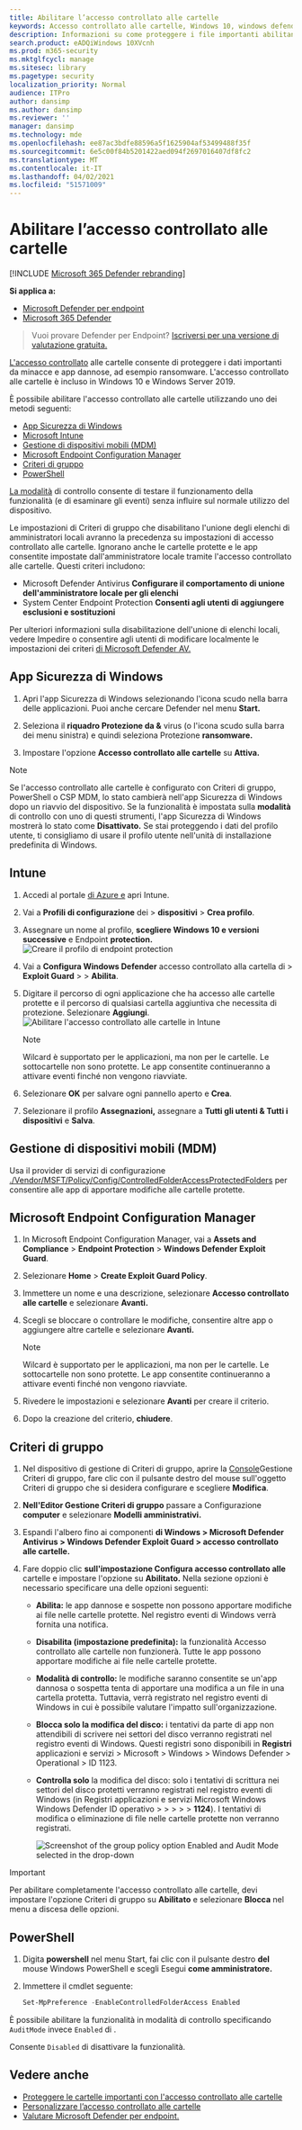 ```yaml
---
title: Abilitare l’accesso controllato alle cartelle
keywords: Accesso controllato alle cartelle, Windows 10, windows defender, ransomware, proteggere, file, cartelle, abilitare, attivare, usare
description: Informazioni su come proteggere i file importanti abilitando l'accesso controllato alle cartelle
search.product: eADQiWindows 10XVcnh
ms.prod: m365-security
ms.mktglfcycl: manage
ms.sitesec: library
ms.pagetype: security
localization_priority: Normal
audience: ITPro
author: dansimp
ms.author: dansimp
ms.reviewer: ''
manager: dansimp
ms.technology: mde
ms.openlocfilehash: ee87ac3bdfe88596a5f1625904af53499488f35f
ms.sourcegitcommit: 6e5c00f84b5201422aed094f2697016407df8fc2
ms.translationtype: MT
ms.contentlocale: it-IT
ms.lasthandoff: 04/02/2021
ms.locfileid: "51571009"
---
```

# <a name="enable-controlled-folder-access"></a>Abilitare l’accesso controllato alle cartelle

[!INCLUDE [Microsoft 365 Defender rebranding](../../includes/microsoft-defender.md)]

**Si applica a:**
- [Microsoft Defender per endpoint](https://go.microsoft.com/fwlink/p/?linkid=2154037)
- [Microsoft 365 Defender](https://go.microsoft.com/fwlink/?linkid=2118804)

>Vuoi provare Defender per Endpoint? [Iscriversi per una versione di valutazione gratuita.](https://www.microsoft.com/microsoft-365/windows/microsoft-defender-atp?ocid=docs-wdatp-assignaccess-abovefoldlink)

[L'accesso controllato](controlled-folders.md) alle cartelle consente di proteggere i dati importanti da minacce e app dannose, ad esempio ransomware. L'accesso controllato alle cartelle è incluso in Windows 10 e Windows Server 2019.

È possibile abilitare l'accesso controllato alle cartelle utilizzando uno dei metodi seguenti:

* [App Sicurezza di Windows](#windows-security-app)
* [Microsoft Intune](#intune)
* [Gestione di dispositivi mobili (MDM)](#mobile-device-management-mdm)
* [Microsoft Endpoint Configuration Manager](#microsoft-endpoint-configuration-manager)
* [Criteri di gruppo](#group-policy)
* [PowerShell](#powershell)

[La modalità](evaluate-controlled-folder-access.md) di controllo consente di testare il funzionamento della funzionalità (e di esaminare gli eventi) senza influire sul normale utilizzo del dispositivo.

Le impostazioni di Criteri di gruppo che disabilitano l'unione degli elenchi di amministratori locali avranno la precedenza su impostazioni di accesso controllato alle cartelle. Ignorano anche le cartelle protette e le app consentite impostate dall'amministratore locale tramite l'accesso controllato alle cartelle. Questi criteri includono:

* Microsoft Defender Antivirus **Configurare il comportamento di unione dell'amministratore locale per gli elenchi**
* System Center Endpoint Protection **Consenti agli utenti di aggiungere esclusioni e sostituzioni**

Per ulteriori informazioni sulla disabilitazione dell'unione di elenchi locali, vedere Impedire o consentire agli utenti di modificare localmente le impostazioni dei criteri [di Microsoft Defender AV.](https://docs.microsoft.com/windows/security/threat-protection/microsoft-defender-antivirus/configure-local-policy-overrides-microsoft-defender-antivirus#configure-how-locally-and-globally-defined-threat-remediation-and-exclusions-lists-are-merged)

## <a name="windows-security-app"></a>App Sicurezza di Windows

1. Apri l'app Sicurezza di Windows selezionando l'icona scudo nella barra delle applicazioni. Puoi anche cercare Defender nel menu **Start.**

2. Seleziona il **riquadro Protezione da &** virus (o l'icona scudo sulla barra dei menu sinistra) e quindi seleziona Protezione **ransomware.**

3. Impostare l'opzione **Accesso controllato alle cartelle** su **Attiva.**

> [!NOTE]
> Se l'accesso controllato alle cartelle è configurato con Criteri di gruppo, PowerShell o CSP MDM, lo stato cambierà nell'app Sicurezza di Windows dopo un riavvio del dispositivo.
> Se la funzionalità è impostata sulla **modalità** di controllo con uno di questi strumenti, l'app Sicurezza di Windows mostrerà lo stato come **Disattivato.**
> Se stai proteggendo i dati del profilo utente, ti consigliamo di usare il profilo utente nell'unità di installazione predefinita di Windows.

## <a name="intune"></a>Intune

1. Accedi al portale [di Azure e](https://portal.azure.com) apri Intune.

2. Vai a **Profili di configurazione** dei  >  **dispositivi**  >  **Crea profilo**.

3. Assegnare un nome al profilo, **scegliere Windows 10 e versioni successive** e Endpoint **protection.** <br/> ![Creare il profilo di endpoint protection](/microsoft-365/security/defender-endpoint/images/create-endpoint-protection-profile) <br/>

4. Vai a **Configura Windows Defender** accesso controllato alla cartella di  >  **Exploit Guard**  >    >  **Abilita**.

5. Digitare il percorso di ogni applicazione che ha accesso alle cartelle protette e il percorso di qualsiasi cartella aggiuntiva che necessita di protezione. Selezionare **Aggiungi**.<br/> ![Abilitare l'accesso controllato alle cartelle in Intune](/microsoft-365/security/defender-endpoint/images/enable-cfa-intune)<br/>

   > [!NOTE]
   > Wilcard è supportato per le applicazioni, ma non per le cartelle. Le sottocartelle non sono protette. Le app consentite continueranno a attivare eventi finché non vengono riavviate.

6. Selezionare **OK** per salvare ogni pannello aperto e **Crea**.

7. Selezionare il profilo **Assegnazioni,** assegnare a **Tutti gli utenti & Tutti i dispositivi** e **Salva**.

## <a name="mobile-device-management-mdm"></a>Gestione di dispositivi mobili (MDM)

Usa il provider di servizi di configurazione [./Vendor/MSFT/Policy/Config/ControlledFolderAccessProtectedFolders](https://docs.microsoft.com/windows/client-management/mdm/policy-csp-defender#defender-controlledfolderaccessprotectedfolders) per consentire alle app di apportare modifiche alle cartelle protette.

## <a name="microsoft-endpoint-configuration-manager"></a>Microsoft Endpoint Configuration Manager

1. In Microsoft Endpoint Configuration Manager, vai a **Assets and Compliance**  >  **Endpoint Protection**  >  **Windows Defender Exploit Guard**.

2. Selezionare **Home**  >  **Create Exploit Guard Policy**.

3. Immettere un nome e una descrizione, selezionare **Accesso controllato alle cartelle** e selezionare **Avanti.**

4. Scegli se bloccare o controllare le modifiche, consentire altre app o aggiungere altre cartelle e selezionare **Avanti.**
   > [!NOTE]
   > Wilcard è supportato per le applicazioni, ma non per le cartelle. Le sottocartelle non sono protette. Le app consentite continueranno a attivare eventi finché non vengono riavviate.

5. Rivedere le impostazioni e selezionare **Avanti** per creare il criterio.

6. Dopo la creazione del criterio, **chiudere**.

## <a name="group-policy"></a>Criteri di gruppo

1. Nel dispositivo di gestione di Criteri di gruppo, aprire la [Console](https://technet.microsoft.com/library/cc731212.aspx)Gestione Criteri di gruppo, fare clic con il pulsante destro del mouse sull'oggetto Criteri di gruppo che si desidera configurare e scegliere **Modifica**.

2. **Nell'Editor Gestione Criteri di gruppo** passare a Configurazione **computer** e selezionare **Modelli amministrativi.**

3. Espandi l'albero fino ai componenti **di Windows > Microsoft Defender Antivirus > Windows Defender Exploit Guard > accesso controllato alle cartelle.**

4. Fare doppio clic **sull'impostazione Configura accesso controllato alle** cartelle e impostare l'opzione su **Abilitato.** Nella sezione opzioni è necessario specificare una delle opzioni seguenti:
    * **Abilita:** le app dannose e sospette non possono apportare modifiche ai file nelle cartelle protette. Nel registro eventi di Windows verrà fornita una notifica.
    * **Disabilita (impostazione predefinita):** la funzionalità Accesso controllato alle cartelle non funzionerà. Tutte le app possono apportare modifiche ai file nelle cartelle protette.
    * **Modalità di controllo:** le modifiche saranno consentite se un'app dannosa o sospetta tenta di apportare una modifica a un file in una cartella protetta. Tuttavia, verrà registrato nel registro eventi di Windows in cui è possibile valutare l'impatto sull'organizzazione.
    * **Blocca solo la modifica del disco:** i tentativi da parte di app non attendibili di scrivere nei settori del disco verranno registrati nel registro eventi di Windows. Questi registri sono disponibili in **Registri** applicazioni e servizi > Microsoft > Windows > Windows Defender > Operational > ID 1123.
    * **Controlla solo** la modifica del disco: solo i tentativi di scrittura nei settori del disco protetti verranno registrati nel registro eventi di Windows (in Registri applicazioni e servizi Microsoft Windows Windows Defender ID operativo  >    >    >    >    >  **1124**). I tentativi di modifica o eliminazione di file nelle cartelle protette non verranno registrati.

      ![Screenshot of the group policy option Enabled and Audit Mode selected in the drop-down](/microsoft-365/security/defender-endpoint/images/cfa-gp-enable)

> [!IMPORTANT]
> Per abilitare completamente l'accesso controllato alle cartelle, devi impostare l'opzione Criteri di gruppo su **Abilitato** e selezionare **Blocca** nel menu a discesa delle opzioni.

## <a name="powershell"></a>PowerShell

1. Digita **powershell** nel menu Start, fai clic con il pulsante destro **del** mouse Windows PowerShell e scegli Esegui **come amministratore.**

2. Immettere il cmdlet seguente:

    ```PowerShell
    Set-MpPreference -EnableControlledFolderAccess Enabled
    ```

È possibile abilitare la funzionalità in modalità di controllo specificando `AuditMode` invece `Enabled` di .

Consente `Disabled` di disattivare la funzionalità.

## <a name="see-also"></a>Vedere anche

* [Proteggere le cartelle importanti con l'accesso controllato alle cartelle](controlled-folders.md)
* [Personalizzare l’accesso controllato alle cartelle](customize-controlled-folders.md)
* [Valutare Microsoft Defender per endpoint.](evaluate-mde.md)
